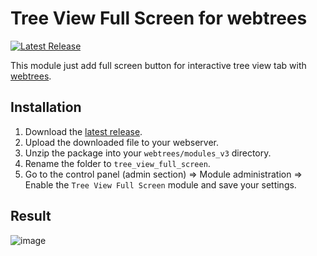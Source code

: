 # Tree View Full Screen for webtrees

[![Latest Release](https://img.shields.io/github/release/UksusoFF/webtrees-tree_view_full_screen.svg)](https://github.com/UksusoFF/webtrees-tree_view_full_screen/releases/latest)

This module just add full screen button for interactive tree view tab with [webtrees](https://www.webtrees.net/).

## Installation
1. Download the [latest release](https://github.com/UksusoFF/webtrees-tree_view_full_screen/releases/latest).
2. Upload the downloaded file to your webserver.
3. Unzip the package into your `webtrees/modules_v3` directory.
4. Rename the folder to `tree_view_full_screen`.
5. Go to the control panel (admin section) => Module administration => Enable the `Tree View Full Screen` module and save your settings.

## Result
![image](https://user-images.githubusercontent.com/1931442/39943803-3ec03e54-5575-11e8-9feb-d01d8cf09c8d.png)
